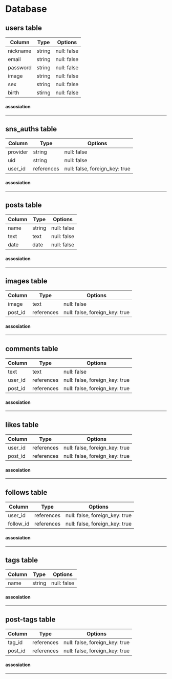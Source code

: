 # Database

## users table
|Column|Type|Options|
|------|----|-------|
|nickname|string|null: false|
|email|string|null: false|
|password|string|null: false|
|image|string|null: false|
|sex|string|null: false|
|birth|stirng|null: false|

#### assosiation
---
## sns_auths table
|Column|Type|Options|
|------|----|-------|
|provider|string|null: false|
|uid|string|null: false|
|user_id|references|null: false, foreign_key: true|

#### assosiation
---
## posts table
|Column|Type|Options|
|------|----|-------|
|name|string|null: false|
|text|text|null: false|
|date|date|null: false|

#### assosiation
---
## images table
|Column|Type|Options|
|------|----|-------|
|image|text|null: false|
|post_id|references|null: false, foreign_key: true|

#### assosiation
---
## comments table
|Column|Type|Options|
|------|----|-------|
|text|text|null: false|
|user_id|references|null: false, foreign_key: true|
|post_id|references|null: false, foreign_key: true|

#### assosiation
---
## likes table
|Column|Type|Options|
|------|----|-------|
|user_id|references|null: false, foreign_key: true|
|post_id|references|null: false, foreign_key: true|

#### assosiation
---
## follows table
|Column|Type|Options|
|------|----|-------|
|user_id|references|null: false, foreign_key: true|
|follow_id|references|null: false, foreign_key: true|

#### assosiation
---
## tags table
|Column|Type|Options|
|------|----|-------|
|name|string|null: false|

#### assosiation
---
## post-tags table
|Column|Type|Options|
|------|----|-------|
|tag_id|references|null: false, foreign_key: true|
|post_id|references|null: false, foreign_key: true|

#### assosiation
---